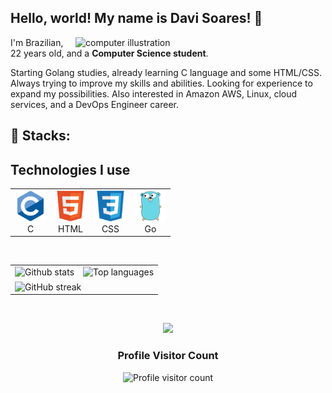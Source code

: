 ## Hello, world! My name is <strong>Davi Soares</strong>! 👋

<img src="https://raw.githubusercontent.com/MicaelliMedeiros/micaellimedeiros/master/image/computer-illustration.png" alt="computer illustration" min-width="400px" max-width="400px" width="400px" align="right">

<p align="left"> 
  I'm Brazilian, 22 years old, and a <strong>Computer Science student</strong>.
</p>
<p align="left">
  Starting Golang studies, already learning C language and some HTML/CSS. Always trying to improve my skills and abilities. Looking for experience to expand my possibilities. Also interested in Amazon AWS, Linux, cloud services, and a DevOps Engineer career.
</p>

<h2 align="left">
 🦄 Stacks:
</h2>

## Technologies I use

<table>
  <tr>
    <td align="center"><img src="https://raw.githubusercontent.com/devicons/devicon/master/icons/c/c-original.svg" alt="C Logo" width="50" height="50"><br>C</td>
    <td align="center"><img src="https://raw.githubusercontent.com/devicons/devicon/master/icons/html5/html5-original.svg" alt="HTML Logo" width="50" height="50"><br>HTML</td>
    <td align="center"><img src="https://raw.githubusercontent.com/devicons/devicon/master/icons/css3/css3-original.svg" alt="CSS Logo" width="50" height="50"><br>CSS</td>
    <td align="center"><img src="https://raw.githubusercontent.com/devicons/devicon/master/icons/go/go-original.svg" alt="Go Logo" width="50" height="50"><br>Go</td>
  
  </tr>
</table>

<br>

<table>
  <tr>
    <td>
      <img
        align="left"
        src="https://github-readme-stats.vercel.app/api?username=davasm&theme=dark&hide_border=true&include_all_commits=true&count_private=true"
        alt="Github stats"
      />
    </td>
    <td>
      <img
        align="left"
        src="https://github-readme-stats.vercel.app/api/top-langs/?username=davasm&theme=dark&hide_border=true&include_all_commits=true&count_private=true&layout=compact"
        alt="Top languages"
      />
    </td>
  </tr>
  <tr>
    <td colspan="2">
      <img
        align="center"
        src="https://github-readme-streak-stats.herokuapp.com/?user=davasm&theme=dark&hide_border=true"
        alt="GitHub streak"
      />
    </td>
  </tr>
</table>

<br>

<p align="center">
  <a
    href="https://github.com/ryo-ma/github-profile-trophy"
    title="Trophy repository"
  >
    <img
      width="800"
      src="https://github-profile-trophy.vercel.app/?username=davasm&column=8&theme=darkhub&no-frame=true&no-bg=true"
    />
  </a>
</p>

<div align="center">
  <h3><b>Profile Visitor Count</b></h3>
</div>

<p align="center">
  <img
    src="https://profile-counter.glitch.me/davasm/count.svg"
    alt="Profile visitor count"
  />
</p>
